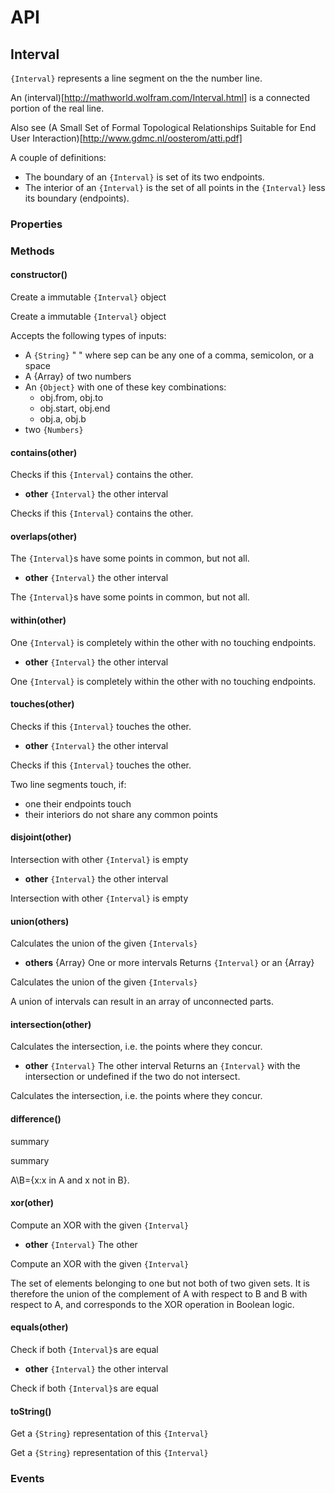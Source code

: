 # API

## Interval
`{Interval}` represents a line segment on the
  the number line.

An (interval)[http://mathworld.wolfram.com/Interval.html]
is a connected portion of the real line.

Also see (A Small Set of Formal Topological Relationships Suitable
  for End User Interaction)[http://www.gdmc.nl/oosterom/atti.pdf]

A couple of definitions:

* The boundary of an `{Interval}` is set of its two endpoints.
* The interior of an `{Interval}` is the set of all points
  in the `{Interval}` less its boundary (endpoints).

### Properties


### Methods

#### constructor()

Create a immutable `{Interval}` object


Create a immutable `{Interval}` object

Accepts the following types of inputs:

* A `{String}` "<number> <sep> <number>" where sep can be any one of
  a comma, semicolon, or a space
* A {Array<Number>} of two numbers
* An `{Object}` with one of these key combinations:
  * obj.from, obj.to
  * obj.start, obj.end
  * obj.a, obj.b
* two `{Numbers}`

#### contains(other)

Checks if this `{Interval}` contains the other.

* **other** `{Interval}` the other interval

Checks if this `{Interval}` contains the other.

#### overlaps(other)

The `{Interval}`s have some points in common, but not all.

* **other** `{Interval}` the other interval

The `{Interval}`s have some points in common, but not all.

#### within(other)

One `{Interval}` is completely within the other
  with no touching endpoints.

* **other** `{Interval}` the other interval

One `{Interval}` is completely within the other
  with no touching endpoints.

#### touches(other)

Checks if this `{Interval}` touches the other.

* **other** `{Interval}` the other interval

Checks if this `{Interval}` touches the other.

Two line segments touch, if:

* one their endpoints touch
* their interiors do not share any common points

#### disjoint(other)

Intersection with other `{Interval}` is empty

* **other** `{Interval}` the other interval

Intersection with other `{Interval}` is empty

#### union(others)

Calculates the union of the given `{Intervals}`

* **others** {Array<Interval>} One or more intervals Returns `{Interval}` or an {Array<Interval>}

Calculates the union of the given `{Intervals}`

A union of intervals can result in an array of unconnected parts.

#### intersection(other)

Calculates the intersection, i.e. the points where they concur.

* **other** `{Interval}` The other interval Returns an `{Interval}` with the intersection or undefined if the two do not intersect.

Calculates the intersection, i.e. the points where they concur.

#### difference()

summary


summary

 A\B={x:x in A and x not in B}.

#### xor(other)

Compute an XOR with the given `{Interval}`

* **other** `{Interval}` The other

Compute an XOR with the given `{Interval}`

The set of elements belonging to one but not both of two given sets.
It is therefore the union of the complement of A with respect to
B and B with respect to  A, and corresponds to the XOR operation in
Boolean logic.

#### equals(other)

Check if both `{Interval}`s are equal

* **other** `{Interval}` the other interval

Check if both `{Interval}`s are equal

#### toString()

Get a `{String}` representation of this `{Interval}`


Get a `{String}` representation of this `{Interval}`


### Events



